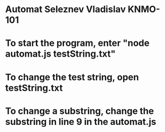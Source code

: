 # Automat Seleznev Vladislav KNMO-101
# To start the program, enter "node automat.js testString.txt"
# To change the test string, open testString.txt
# To change a substring, change the substring in line 9 in the automat.js
